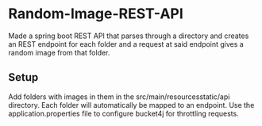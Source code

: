 # Random-Image-REST-API
Made a spring boot REST API that parses through a directory and creates an REST endpoint for each folder and a request at said endpoint gives a random image from that folder.

## Setup
Add folders with images in them in the src/main/resourcesstatic/api directory. Each folder will automatically be mapped to an endpoint. Use the application.properties file to configure bucket4j for throttling requests.

